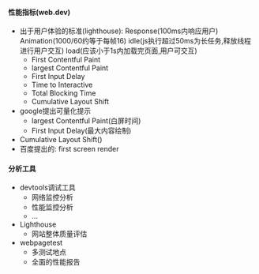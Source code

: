 #### 性能指标(web.dev)
- 出于用户体验的标准(lighthouse): Response(100ms内响应用户) Animation(1000/60约等于每帧16) idle(js执行超过50ms为长任务,释放线程进行用户交互) load(应该小于1s内加载完页面,用户可交互)
   - First Contentful Paint
   - largest Contentful Paint
   - First Input Delay
   - Time to Interactive
   - Total Blocking Time
   - Cumulative Layout Shift
 - google提出可量化提示
    - largest Contentful Paint(白屏时间)
    - First Input Delay(最大内容绘制)
 - Cumulative Layout Shift()
 - 百度提出的: first screen render
#### 分析工具
- devtools调试工具
  - 网络监控分析
  - 性能监控分析
  - ...
- Lighthouse
  - 网站整体质量评估
- webpagetest
  - 多测试地点
  - 全面的性能报告
